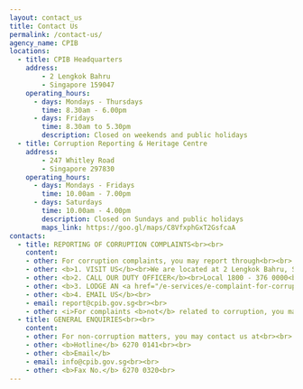 ```yaml
---
layout: contact_us
title: Contact Us
permalink: /contact-us/
agency_name: CPIB
locations:
  - title: CPIB Headquarters
    address:
        - 2 Lengkok Bahru
        - Singapore 159047 
    operating_hours:
      - days: Mondays - Thursdays
        time: 8.30am - 6.00pm
      - days: Fridays
        time: 8.30am to 5.30pm
        description: Closed on weekends and public holidays
  - title: Corruption Reporting & Heritage Centre
    address:
        - 247 Whitley Road
        - Singapore 297830 
    operating_hours:
      - days: Mondays - Fridays
        time: 10.00am - 7.00pm
      - days: Saturdays
        time: 10.00am - 4.00pm
        description: Closed on Sundays and public holidays
        maps_link: https://goo.gl/maps/C8VfxphGxT2GsfcaA
contacts:
  - title: REPORTING OF CORRUPTION COMPLAINTS<br><br>
    content:
    - other: For corruption complaints, you may report through<br><br>
    - other: <b>1. VISIT US</b><br>We are located at 2 Lengkok Bahru, Singapore 159047 and 247 Whitley Road, Singapore 297830<br><br>
    - other: <b>2. CALL OUR DUTY OFFICER</b><br>Local 1800 - 376 0000<br>Overseas (+65) 6376 0000<br><br><i>If you reach out to our duty officer between 11pm to 7am, please leave a voice message for us to return your call.</i><br><br>
    - other: <b>3. LODGE AN <a href="/e-services/e-complaint-for-corrupt-conduct/">E-COMPLAINT</a></b><br><br>
    - other: <b>4. EMAIL US</b><br>
    - email: report@cpib.gov.sg<br><br>
    - other: <i>For complaints <b>not</b> related to corruption, you may wish to refer to this list of functions handled by other government agencies which may be able to assist with your queries.</i><br><br>
  - title: GENERAL ENQUIRIES<br><br>
    content:
    - other: For non-corruption matters, you may contact us at<br><br>
    - other: <b>Hotline</b> 6270 0141<br><br>
    - other: <b>Email</b>
    - email: info@cpib.gov.sg<br><br>
    - other: <b>Fax No.</b> 6270 0320<br>
---
```


